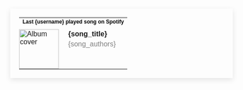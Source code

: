 <table style="border: none; padding: 20px; box-shadow: 0px 4px 12px rgba(0, 0, 0, 0.1); max-width: 100%; font-family: Arial, sans-serif;">
  <tr>
    <td colspan="2" style="padding-bottom: 10px;">
      <h4 style="margin: 0; font-size: 12px; color: black;">Last {username} played song on Spotify</h4>
    </td>
  </tr>
  <tr>
    <td style="padding: 0;">
      <img src="{song_image_url}" alt="Album cover" style="width: 90px; height: 90px;">
    </td>
    <td style="vertical-align: top;">
      <p style="margin: 0;"><strong>{song_title}</strong></p>
      <p style="margin: 5px 0 0 0; color: grey;">{song_authors}</p>
    </td>
  </tr>
</table>




